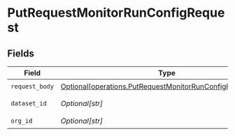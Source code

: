 # PutRequestMonitorRunConfigRequest


## Fields

| Field                                                                                                                              | Type                                                                                                                               | Required                                                                                                                           | Description                                                                                                                        | Example                                                                                                                            |
| ---------------------------------------------------------------------------------------------------------------------------------- | ---------------------------------------------------------------------------------------------------------------------------------- | ---------------------------------------------------------------------------------------------------------------------------------- | ---------------------------------------------------------------------------------------------------------------------------------- | ---------------------------------------------------------------------------------------------------------------------------------- |
| `request_body`                                                                                                                     | [Optional[operations.PutRequestMonitorRunConfigRequestBody]](undefined/models/operations/putrequestmonitorrunconfigrequestbody.md) | :heavy_check_mark:                                                                                                                 | N/A                                                                                                                                |                                                                                                                                    |
| `dataset_id`                                                                                                                       | *Optional[str]*                                                                                                                    | :heavy_check_mark:                                                                                                                 | N/A                                                                                                                                | model-123                                                                                                                          |
| `org_id`                                                                                                                           | *Optional[str]*                                                                                                                    | :heavy_check_mark:                                                                                                                 | N/A                                                                                                                                | org-123                                                                                                                            |